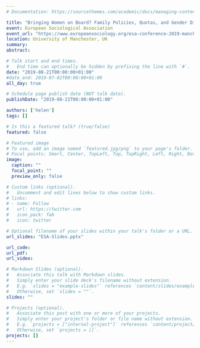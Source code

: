 ```yaml
---
# Documentation: https://sourcethemes.com/academic/docs/managing-content/

title: "Bringing Women on Board? Family Policies, Quotas, and Gender Diversity in Top Jobs"
event: European Sociological Association
event_url: "https://www.europeansociology.org/esa-conference-2019-manchester-uk"
location: University of Manchester, UK
summary:
abstract:

# Talk start and end times.
#   End time can optionally be hidden by prefixing the line with `#`.
date: "2019-08-21T00:00:00+01:00"
#date_end: 2019-07-02T00:00:00+01:00
all_day: true

# Schedule page publish date (NOT talk date).
publishDate: "2019-08-21T00:00:00+01:00"

authors: ['helen']
tags: []

# Is this a featured talk? (true/false)
featured: false

# Featured image
# To use, add an image named `featured.jpg/png` to your page's folder. 
# Focal points: Smart, Center, TopLeft, Top, TopRight, Left, Right, BottomLeft, Bottom, BottomRight.
image:
  caption: ""
  focal_point: ""
  preview_only: false

# Custom links (optional).
#   Uncomment and edit lines below to show custom links.
# links:
# - name: Follow
#   url: https://twitter.com
#   icon_pack: fab
#   icon: twitter

# Optional filename of your slides within your talk's folder or a URL.
url_slides: "ESA-Slides.pptx"

url_code:
url_pdf:
url_video:

# Markdown Slides (optional).
#   Associate this talk with Markdown slides.
#   Simply enter your slide deck's filename without extension.
#   E.g. `slides = "example-slides"` references `content/slides/example-slides.md`.
#   Otherwise, set `slides = ""`.
slides: ""

# Projects (optional).
#   Associate this post with one or more of your projects.
#   Simply enter your project's folder or file name without extension.
#   E.g. `projects = ["internal-project"]` references `content/project/deep-learning/index.md`.
#   Otherwise, set `projects = []`.
projects: []
---
```

